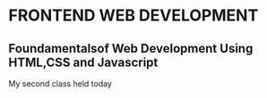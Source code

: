 # FRONTEND WEB DEVELOPMENT
## Foundamentalsof Web Development Using HTML,CSS and Javascript

My  second class held today